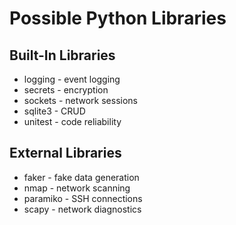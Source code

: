 # Possible Python Libraries

## Built-In Libraries

* logging - event logging
* secrets - encryption
* sockets - network sessions
* sqlite3 - CRUD
* unitest - code reliability

## External Libraries

* faker - fake data generation
* nmap - network scanning
* paramiko - SSH connections
* scapy - network diagnostics
